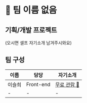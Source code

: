 # 🌱 팀 이름 없음

## 기획/개발 프로젝트
(오시면 셀프 자기소개 남겨주시와요)


## 팀 구성
| 이름 | 담당 | 자기소개 |
| ---- | ----- | ---------|
| 이슬희| Front-end | [무료 관람 🐰](https://github.com/howith29) | 
| - | - | -  |
